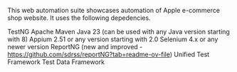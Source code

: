 This web automation suite showcases automation of Apple e-commerce shop website. It uses the following depedencies.

TestNG
Apache Maven
Java 23 (can be used with any Java version starting with 8)
Appium 2.51 or any version starting with 2.0
Selenium 4.x or any newer version
ReportNG (new and improved - https://github.com/sdrss/reportNG?tab=readme-ov-file)
Unified Test Framework
Test Data Framework
